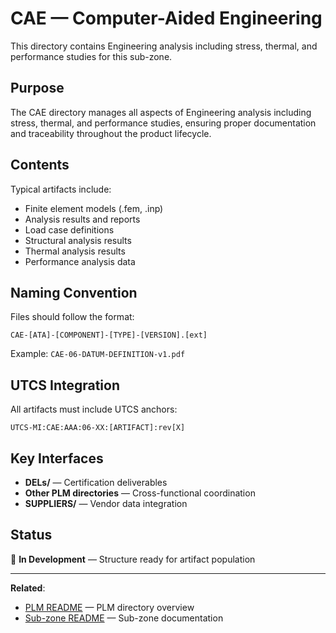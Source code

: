# CAE — Computer-Aided Engineering

This directory contains Engineering analysis including stress, thermal, and performance studies for this sub-zone.

## Purpose

The CAE directory manages all aspects of Engineering analysis including stress, thermal, and performance studies, ensuring proper documentation and traceability throughout the product lifecycle.

## Contents

Typical artifacts include:
- Finite element models (.fem, .inp)
- Analysis results and reports
- Load case definitions
- Structural analysis results
- Thermal analysis results
- Performance analysis data

## Naming Convention

Files should follow the format:
```
CAE-[ATA]-[COMPONENT]-[TYPE]-[VERSION].[ext]
```

Example: `CAE-06-DATUM-DEFINITION-v1.pdf`

## UTCS Integration

All artifacts must include UTCS anchors:
```
UTCS-MI:CAE:AAA:06-XX:[ARTIFACT]:rev[X]
```

## Key Interfaces

- **DELs/** — Certification deliverables
- **Other PLM directories** — Cross-functional coordination
- **SUPPLIERS/** — Vendor data integration

## Status

🚧 **In Development** — Structure ready for artifact population

---

**Related**:
- [PLM README](../README.md) — PLM directory overview
- [Sub-zone README](../../README.md) — Sub-zone documentation
